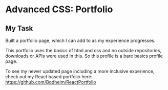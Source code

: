 # Advanced CSS: Portfolio

## My Task

Built a portfolio page, which I can add to as my experience progresses.

This portfolio uses the basics of html and css and no outside repositories, downloads or APIs were used in this. So this profile is a bare basics profile page.

To see my newer updated page including a more inclusive experience, check out my React based portfolio here: https://github.com/Bodheim/ReactPortfolio
